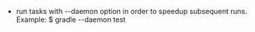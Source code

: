 - run tasks with --daemon option in order to speedup subsequent runs.
Example:
    $ gradle --daemon test

